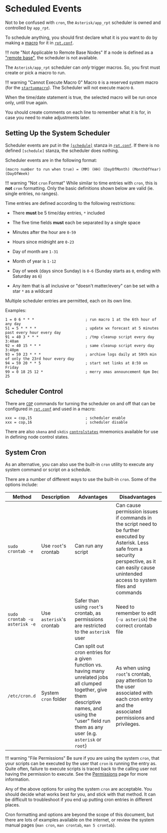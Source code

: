 # Scheduled Events
Not to be confused with `cron`, the `Asterisk/app_rpt` scheduler is owned and controlled by `app_rpt`.

To schedule anything, you should first declare what it is you want to do by making a [macro](./macros.md) for it in [`rpt.conf`](../config/rpt_conf.md).

!!! note "Not Applicable to Remote Base Nodes"
    If a node is defined as a ["remote base"](./remotebase.md), the scheduler is not available.

The `Asterisk/app_rpt` scheduler can *only* trigger macros. So, you first must create or pick a macro to run.

!!! warning "Cannot Execute Macro 0"
    Macro `0` is a reserved system macro (for the [`startupmacro`](../config/rpt_conf.md#startup_macro)). The Scheduler will not execute macro `0`.

When the time/date statement is true, the selected macro will be run once only, until true again.

You should create comments on each line to remember what it is for, in case you need to make adjustments later.

## Setting Up the System Scheduler
Scheduler events are put in the [`[schedule]`](../config/rpt_conf.md#schedule-stanza) stanza in [`rpt.conf`](../config/rpt_conf.md). If there is no defined `[schedule]` stanza, the scheduler does nothing.

Scheduler events are in the following format:

```
(macro number to run when true) = (MM) (HH) (DayOfMonth) (MonthOfYear) (DayOfWeek)
```

!!! warning "Not `cron` Format"
    While similar to time entries with `cron`, this is **not** `cron` formatting. Only the basic definitions shown below are valid (ie. single entries, no ranges).

Time entries are defined according to the following restrictions:

* There **must** be 5 time/day entries, `*` included

* The five time fields **must** each be separated by a single space

* Minutes after the hour are `0-59`

* Hours since midnight are `0-23`

* Day of month are `1-31`

* Month of year is `1-12`

* Day of week (days since Sunday) is `0-6` (Sunday starts as `0`, ending with Saturday as `6`)

* Any item that is all inclusive or "doesn't matter/every" can be set with a star `*` as a wildcard


Multiple scheduler entries are permitted, each on its own line.

Examples:

```
1 = 0 6 * * *                       ; run macro 1 at the 6th hour of any day
51 = 5 * * * *                      ; update wx forecast at 5 minutes past every hour every day
91 = 40 3 * * *                     ; /tmp cleanup script every day 3:40am
92 = 40 15 * * *                    ; same cleanup script every day 3:40pm
93 = 59 23 * * *                    ; archive logs daily at 59th min of only the 23rd hour every day
94 = 59 20 * * 5                    ; start net links at 8:59 on Friday
99 = 0 18 25 12 *                   ; merry xmas announcement 6pm Dec 25
```

## Scheduler Control
There are [`COP`](../config/rpt_conf.md#cop-commands) commands for turning the scheduler on and off that can be configured in [`rpt.conf`](../config/rpt_conf.md) and used in a macro:

```
xxx = cop,15		                ; scheduler enable
xxx = cop,16		                ; scheduler disable
```

There are also `skena` and `skdis` [`controlstates`](../config/rpt_conf.md#control-states-stanza) mnemonics available for use in defining node control states.

## System Cron
As an alternative, you can also use the built-in `cron` utility to execute any system command or script on a schedule. 

There are a number of different ways to use the built-in `cron`. Some of the options include:

Method|Description|Advantages|Disadvantages
------|-----------|----------|-------------
`sudo crontab -e`|Use `root`'s crontab|Can run any script|Can cause permission issues if commands in the script need to be further executed by Asterisk. Less safe from a security perspective, as it can easily cause unintended access to system files and commands
`sudo crontab -u asterisk -e`|Use `asterisk`'s crontab|Safer than using `root`'s crontab, as permissions are restricted to the `asterisk` user|Need to remember to edit (`-u asterisk`) the correct crontab file
`/etc/cron.d`|System `cron` folder|Can split out cron entries for a given function vs. having many unrelated jobs all clumped together, give them descriptive names, and using the "user" field run them as any user (e.g. `asterisk` or `root`)|As when using `root`'s crontab, pay attention to the user associated with each cron entry and the associated permissions and privileges.

!!! warning "File Permissions"
    Be sure if you are using the system `cron`, that your scripts can be executed by the user that `cron` is running the entry as. Quite often, failure to execute scripts is traced back to the calling user not having the permission to execute. See the [Permissions](./permissions.md) page for more information.

Any of the above options for using the system `cron` are acceptable. You should decide what works best for you, and stick with that method. It can be difficult to troubleshoot if you end up putting cron entries in different places.

Cron formatting and options are beyond the scope of this document, but there are lots of examples available on the internet, or review the system manual pages (`man cron`, `man crontab`, `man 5 crontab`).